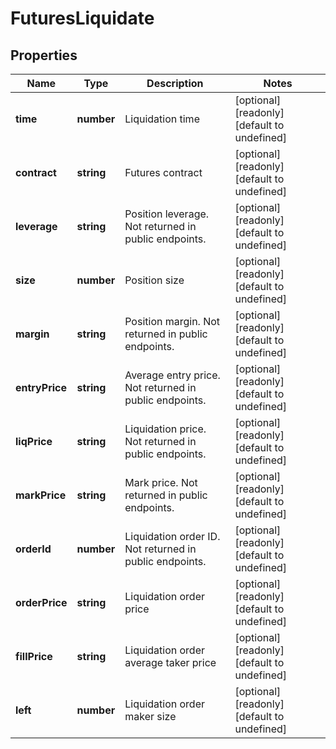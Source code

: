 # FuturesLiquidate

## Properties

Name | Type | Description | Notes
------------ | ------------- | ------------- | -------------
**time** | **number** | Liquidation time | [optional] [readonly] [default to undefined]
**contract** | **string** | Futures contract | [optional] [readonly] [default to undefined]
**leverage** | **string** | Position leverage. Not returned in public endpoints. | [optional] [readonly] [default to undefined]
**size** | **number** | Position size | [optional] [readonly] [default to undefined]
**margin** | **string** | Position margin. Not returned in public endpoints. | [optional] [readonly] [default to undefined]
**entryPrice** | **string** | Average entry price. Not returned in public endpoints. | [optional] [readonly] [default to undefined]
**liqPrice** | **string** | Liquidation price. Not returned in public endpoints. | [optional] [readonly] [default to undefined]
**markPrice** | **string** | Mark price. Not returned in public endpoints. | [optional] [readonly] [default to undefined]
**orderId** | **number** | Liquidation order ID. Not returned in public endpoints. | [optional] [readonly] [default to undefined]
**orderPrice** | **string** | Liquidation order price | [optional] [readonly] [default to undefined]
**fillPrice** | **string** | Liquidation order average taker price | [optional] [readonly] [default to undefined]
**left** | **number** | Liquidation order maker size | [optional] [readonly] [default to undefined]

